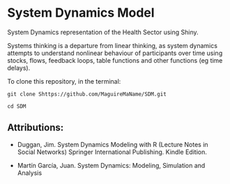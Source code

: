 # System Dynamics Model

System Dynamics representation of the Health Sector using Shiny.

Systems thinking is a departure from linear thinking, as system dynamics attempts to understand nonlinear behaviour of participants over time using stocks, flows, feedback loops, table functions and other functions (eg time delays). 

To clone this repository, in the terminal:

`git clone Shttps://github.com/MaguireMaName/SDM.git`

`cd SDM`


## Attributions:

 - Duggan, Jim. System Dynamics Modeling with R (Lecture Notes in Social Networks) Springer International Publishing. Kindle Edition.

 - Martín García, Juan. System Dynamics: Modeling, Simulation and Analysis 
